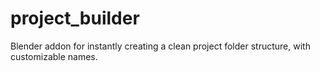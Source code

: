 # project_builder
Blender addon for instantly creating a clean project folder structure, with customizable names.
